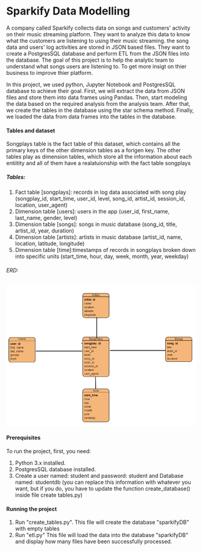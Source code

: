# Sparkify Data Modelling

A company called Sparkify collects data on songs and customers' activity on their music streaming platform. They want to analyze this data to know what the customers are listening to using their music streaming. the song data and users' log activities are stored in JSON based files. They want to create a PostgresSQL database and perform ETL from the JSON files into the database. The goal of this project is to help the analytic team to understand what songs users are listening to. To get more insigt on thier business to improve thier platform. 

In this project, we used python, Jupyter Notebook and PostgresSQL database to achieve their goal. First, we will extract the data from JSON files and store them into data frames using Pandas. Then, start modeling the data based on the required analysis from the analysis team. After that,
we create the tables in the database using the star schema method. Finally, we loaded the data from data frames into the tables in the database.

#### Tables and dataset
Songplays table is the fact table of this dataset, which contains all the primary keys of the other dimension tables as a forigen key.
The other tables play as dimension tables, which store all the information about each entiitity and all of them have a realatuionship with the fact table songplays
##### Tables:
1. Fact table [songplays]: records in log data associated with song play (songplay_id, start_time, user_id, level, song_id, artist_id, session_id, location, user_agent)
2. Dimension table [users]: users in the app (user_id, first_name, last_name, gender, level)
3. Dimension table [songs]: songs in music database (song_id, title, artist_id, year, duration)
4. Dimension table [artists]: artists in music database (artist_id, name, location, latitude, longitude)
5. Dimension table [time]:timestamps of records in songplays broken down into specific units (start_time, hour, day, week, month, year, weekday)

###### ERD:

![ERD](/erd.png)

#### Prerequisites
To run the project, first, you need:
1. Python 3.x installed.
2. PostgresSQL database installed.
3. Create a user named: student and password: student and Database named: studentdb (you can replace this information with whatever you want, but if you do, you have to update the function create_database() inside file create tables.py)


#### Running the project
1. Run "create_tables.py". This file will create the database "sparkifyDB" with empty tables
2. Run "etl.py" This file will load the data into the database "sparkifyDB" and display how many files have been successfully processed.